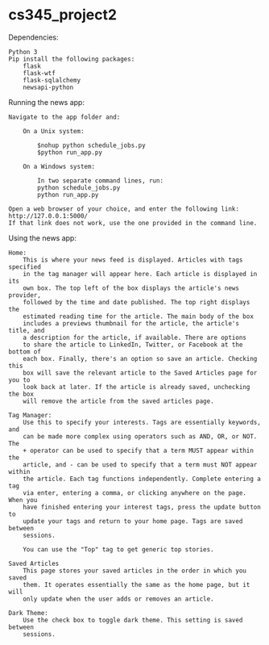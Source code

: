 # cs345_project2
Dependencies:

    Python 3
    Pip install the following packages:
        flask
        flask-wtf
        flask-sqlalchemy
        newsapi-python


Running the news app:

    Navigate to the app folder and:

        On a Unix system:

            $nohup python schedule_jobs.py
            $python run_app.py

        On a Windows system:

            In two separate command lines, run:
            python schedule_jobs.py
            python run_app.py

    Open a web browser of your choice, and enter the following link: http://127.0.0.1:5000/
    If that link does not work, use the one provided in the command line.


Using the news app:

    Home:
        This is where your news feed is displayed. Articles with tags specified
        in the tag manager will appear here. Each article is displayed in its
        own box. The top left of the box displays the article's news provider,
        followed by the time and date published. The top right displays the
        estimated reading time for the article. The main body of the box
        includes a previews thumbnail for the article, the article's title, and
        a description for the article, if available. There are options
        to share the article to LinkedIn, Twitter, or Facebook at the bottom of
        each box. Finally, there's an option so save an article. Checking this
        box will save the relevant article to the Saved Articles page for you to
        look back at later. If the article is already saved, unchecking the box
        will remove the article from the saved articles page.

    Tag Manager:
        Use this to specify your interests. Tags are essentially keywords, and
        can be made more complex using operators such as AND, OR, or NOT. The
        + operator can be used to specify that a term MUST appear within the
        article, and - can be used to specify that a term must NOT appear within
        the article. Each tag functions independently. Complete entering a tag
        via enter, entering a comma, or clicking anywhere on the page. When you
        have finished entering your interest tags, press the update button to
        update your tags and return to your home page. Tags are saved between
        sessions.

        You can use the "Top" tag to get generic top stories.

    Saved Articles
        This page stores your saved articles in the order in which you saved
        them. It operates essentially the same as the home page, but it will
        only update when the user adds or removes an article.

    Dark Theme:
        Use the check box to toggle dark theme. This setting is saved between
        sessions.
